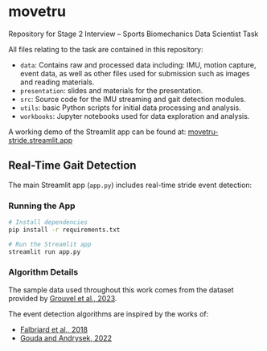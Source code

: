 # movetru
Repository for Stage 2 Interview – Sports Biomechanics Data Scientist Task

All files relating to the task are contained in this repository:
- `data`: Contains raw and processed data including: IMU, motion capture, event data, as well as other files used for submission such as images and reading materials.
- `presentation`: slides and materials for the presentation.
- `src`: Source code for the IMU streaming and gait detection modules.
- `utils`: basic Python scripts for initial data processing and analysis.
- `workbooks`: Jupyter notebooks used for data exploration and analysis.

A working demo of the Streamlit app can be found at: [movetru-stride.streamlit.app](https://movetru-stride.streamlit.app/)

## Real-Time Gait Detection

The main Streamlit app (`app.py`) includes real-time stride event detection:

### Running the App

```bash
# Install dependencies
pip install -r requirements.txt

# Run the Streamlit app
streamlit run app.py
```

### Algorithm Details

The sample data used throughout this work comes from the dataset provided by [Grouvel et al., 2023](https://www-nature-com.eux.idm.oclc.org/articles/s41597-023-02077-3). 

The event detection algorithms are inspired by the works of:
- [Falbriard et al., 2018](https://www.frontiersin.org/journals/physiology/articles/10.3389/fphys.2018.00610/full)
- [Gouda and Andrysek, 2022](https://www.mdpi.com/1424-8220/22/22/8888)